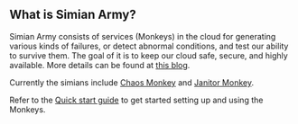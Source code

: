 ## What is Simian Army?

Simian Army consists of services (Monkeys) in the cloud for generating various kinds of failures, or detect abnormal conditions, and test our ability to survive them. The goal of it is to keep our cloud safe, secure, and highly available. More details can be found at [this blog](http://techblog.netflix.com/2011/07/netflix-simian-army.html).

Currently the simians include [Chaos Monkey](Chaos-Home) and [Janitor Monkey](Janitor-Home).

Refer to the [Quick start guide](Quick-Start-Guide) to get started setting up and using the Monkeys.